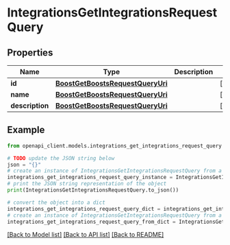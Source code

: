 # IntegrationsGetIntegrationsRequestQuery


## Properties

Name | Type | Description | Notes
------------ | ------------- | ------------- | -------------
**id** | [**BoostGetBoostsRequestQueryUri**](BoostGetBoostsRequestQueryUri.md) |  | [optional] 
**name** | [**BoostGetBoostsRequestQueryUri**](BoostGetBoostsRequestQueryUri.md) |  | [optional] 
**description** | [**BoostGetBoostsRequestQueryUri**](BoostGetBoostsRequestQueryUri.md) |  | [optional] 

## Example

```python
from openapi_client.models.integrations_get_integrations_request_query import IntegrationsGetIntegrationsRequestQuery

# TODO update the JSON string below
json = "{}"
# create an instance of IntegrationsGetIntegrationsRequestQuery from a JSON string
integrations_get_integrations_request_query_instance = IntegrationsGetIntegrationsRequestQuery.from_json(json)
# print the JSON string representation of the object
print(IntegrationsGetIntegrationsRequestQuery.to_json())

# convert the object into a dict
integrations_get_integrations_request_query_dict = integrations_get_integrations_request_query_instance.to_dict()
# create an instance of IntegrationsGetIntegrationsRequestQuery from a dict
integrations_get_integrations_request_query_from_dict = IntegrationsGetIntegrationsRequestQuery.from_dict(integrations_get_integrations_request_query_dict)
```
[[Back to Model list]](../README.md#documentation-for-models) [[Back to API list]](../README.md#documentation-for-api-endpoints) [[Back to README]](../README.md)


